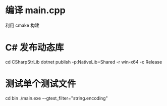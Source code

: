 # 编译 main.cpp
利用 cmake 构建
# C# 发布动态库
cd CSharpStrLib
dotnet publish -p:NativeLib=Shared -r win-x64 -c Release
# 测试单个测试文件
cd bin
./main.exe --gtest_filter="string.encoding"